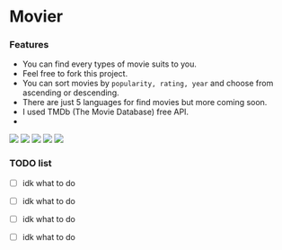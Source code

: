 # Movier
### Features

- You can find every types of movie suits to you.
- Feel free to fork this project.
- You can sort movies by `popularity, rating, year` and choose from ascending or descending.
- There are just 5 languages for find movies but more coming soon.
- I used TMDb (The Movie Database) free API.
- 

![](https://img.shields.io/github/stars/Nec0ti/Movier) ![](https://img.shields.io/github/forks/Nec0ti/Movier) ![](https://img.shields.io/github/tag/Nec0ti/Movier) ![](https://img.shields.io/github/release/Nec0ti/Movier) ![](https://img.shields.io/github/issues/Nec0ti/Movier)

### TODO list

- [ ]  idk what to do
- [ ]  idk what to do
- [ ]  idk what to do
- [ ]  idk what to do


